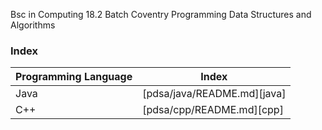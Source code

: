 Bsc in Computing
18.2 Batch
Coventry
Programming Data Structures and Algorithms

### Index
| Programming Language | Index |
| ------ | ------ |
| Java | [pdsa/java/README.md][java] |
| C++ | [pdsa/cpp/README.md][cpp] |